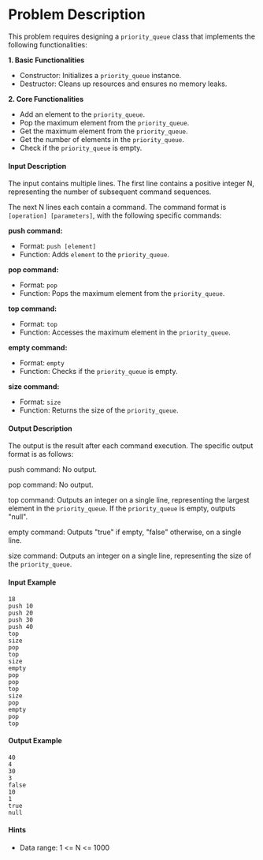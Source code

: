 # Problem Description

This problem requires designing a `priority_queue` class that implements the following functionalities:


**1. Basic Functionalities**

- Constructor: Initializes a `priority_queue` instance.
- Destructor: Cleans up resources and ensures no memory leaks.


**2. Core Functionalities**

- Add an element to the `priority_queue`.
- Pop the maximum element from the `priority_queue`.
- Get the maximum element from the `priority_queue`.
- Get the number of elements in the `priority_queue`.
- Check if the `priority_queue` is empty.


#### Input Description

The input contains multiple lines. The first line contains a positive integer N, representing the number of subsequent command sequences.

The next N lines each contain a command. The command format is `[operation] [parameters]`, with the following specific commands:


**push command:**

- Format: `push [element]`
- Function: Adds `element` to the `priority_queue`.

**pop command:**

- Format: `pop`
- Function: Pops the maximum element from the `priority_queue`.

**top command:**

- Format: `top`
- Function: Accesses the maximum element in the `priority_queue`.

**empty command:**

- Format: `empty`
- Function: Checks if the `priority_queue` is empty.

**size command:**

- Format: `size`
- Function: Returns the size of the `priority_queue`.


#### Output Description

The output is the result after each command execution. The specific output format is as follows:

push command: No output.

pop command: No output.

top command: Outputs an integer on a single line, representing the largest element in the `priority_queue`. If the `priority_queue` is empty, outputs "null".

empty command: Outputs "true" if empty, "false" otherwise, on a single line.

size command: Outputs an integer on a single line, representing the size of the `priority_queue`.


#### Input Example

```
18
push 10
push 20
push 30
push 40
top
size
pop
top
size
empty
pop
pop
top
size
pop
empty
pop
top
```


#### Output Example

```
40
4
30
3
false
10
1
true
null
```


#### Hints

- Data range: 1 <= N <= 1000
